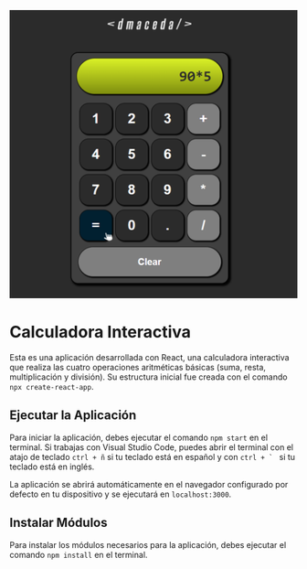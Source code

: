 ![Preview de la calculadora funcionando](https://github.com/dmaceda/Calculator/blob/master/src/imagenes/calculator.png)


# Calculadora Interactiva
Esta es una aplicación desarrollada con React, una calculadora interactiva que realiza las cuatro operaciones aritméticas básicas (suma, resta, multiplicación y división). 
Su estructura inicial fue creada con el comando `npx create-react-app`.

## Ejecutar la Aplicación
Para iniciar la aplicación, debes ejecutar el comando `npm start` en el terminal. Si trabajas con Visual Studio Code, puedes abrir el terminal con el atajo de teclado `ctrl + ñ` si tu teclado está en español y con ``ctrl + ` `` si tu teclado está en inglés.

La aplicación se abrirá automáticamente en el navegador configurado por defecto en tu dispositivo y se ejecutará en `localhost:3000`.

## Instalar Módulos
Para instalar los módulos necesarios para la aplicación, debes ejecutar el comando `npm install` en el terminal.
